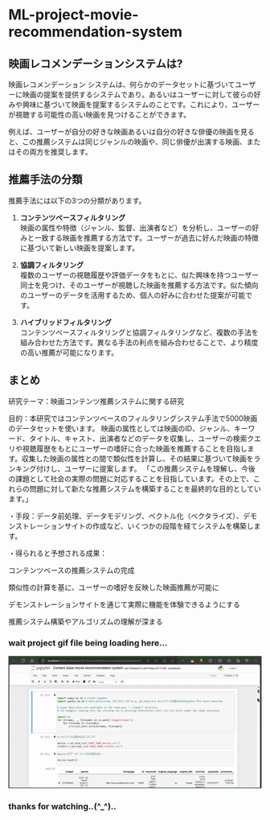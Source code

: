 # ML-project-movie-recommendation-system

## 映画レコメンデーションシステムは? ##
映画レコメンデーション システムは、何らかのデータセットに基づいてユーザーに映画の提案を提供するシステムであり。あるいはユーザーに対して彼らの好みや興味に基づいて映画を提案するシステムのことです。これにより、ユーザーが視聴する可能性の高い映画を見つけることができます。

例えば、ユーザーが自分の好きな映画あるいは自分の好きな俳優の映画を見ると、この推薦システムは同じジャンルの映画や、同じ俳優が出演する映画、またはその両方を推奨します。



## 推薦手法の分類 ##
推薦手法には以下の3つの分類があります。

1. **コンテンツベースフィルタリング**  
   映画の属性や特徴（ジャンル、監督、出演者など）を分析し、ユーザーの好みと一致する映画を推薦する方法です。ユーザーが過去に好んだ映画の特徴に基づいて新しい映画を提案します。

2. **協調フィルタリング**  
   複数のユーザーの視聴履歴や評価データをもとに、似た興味を持つユーザー同士を見つけ、そのユーザーが視聴した映画を推薦する方法です。似た傾向のユーザーのデータを活用するため、個人の好みに合わせた提案が可能です。

3. **ハイブリッドフィルタリング**  
   コンテンツベースフィルタリングと協調フィルタリングなど、複数の手法を組み合わせた方法です。異なる手法の利点を組み合わせることで、より精度の高い推薦が可能になります。


## まとめ ##

研究テーマ：映画コンテンツ推薦システムに関する研究

目的：本研究ではコンテンツベースのフィルタリングシステム手法で5000映画のデータセットを使います。
映画の属性としては映画のID、ジャンル、キーワード、タイトル、キャスト、出演者などのデータを収集し、ユーザーの検索クエリや視聴履歴をもとにユーザーの嗜好に合った映画を推薦することを目指します。収集した映画の属性との間で類似性を計算し、その結果に基づいて映画をランキング付けし、ユーザーに提案します。
「この推薦システムを理解し、今後の課題として社会の実際の問題に対応することを目指しています。その上で、これらの問題に対して新たな推薦システムを構築することを最終的な目的としています。」

・手段：データ前処理、データモデリング、ベクトル化（ベクタライズ）、デモンストレーションサイトの作成など、いくつかの段階を経てシステムを構築します。

・得られると予想される成果：

コンテンツベースの推薦システムの完成

類似性の計算を基に、ユーザーの嗜好を反映した映画推薦が可能に

デモンストレーションサイトを通じて実際に機能を体験できるようにする

推薦システム構築やアルゴリズムの理解が深まる

### wait project gif file being loading here... ###
<img src="Movie recommendation system/content_base_recommendation.gif" width="800px">

### thanks for watching..(^_^).. ###
